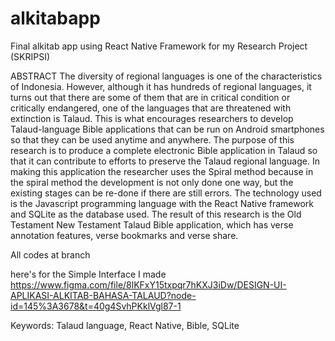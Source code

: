 # alkitabapp
Final alkitab app using React Native Framework for my Research Project (SKRIPSI)

ABSTRACT
The diversity of regional languages is one of the characteristics of Indonesia. However, although it has hundreds of regional languages, it turns out that there are some of them that are in critical condition or critically endangered, one of the languages that are threatened with extinction is Talaud. This is what encourages researchers to develop Talaud-language Bible applications that can be run on Android smartphones so that they can be used anytime and anywhere. The purpose of this research is to produce a complete electronic Bible application in Talaud so that it can contribute to efforts to preserve the Talaud regional language.
In making this application the researcher uses the Spiral method because in the spiral method the development is not only done one way, but the existing stages can be re-done if there are still errors. The technology used is the Javascript programming language with the React Native framework and SQLite as the database used. The result of this research is the Old Testament New Testament Talaud Bible application, which has verse annotation features, verse bookmarks and verse share.


All codes at branch


here's for the Simple Interface I made 
https://www.figma.com/file/8lKFxY15txpqr7hKXJ3iDw/DESIGN-UI-APLIKASI-ALKITAB-BAHASA-TALAUD?node-id=145%3A3678&t=40g4SvhPKklVgl87-1

Keywords: Talaud language, React Native, Bible, SQLite
